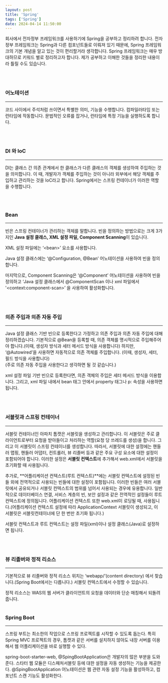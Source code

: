 ```yaml
---
layout: post
title: 'Spring'
tags: ['Spring']
date: 2024-04-14 11:50:00
---
```


회사에서 전자정부 프레임워크를 사용하기에 Spring을 공부하고 정리하려 합니다. 전자정부 프레임워크는 Spring과 다른 컴포넌트들로 이뤄져 있기 때문에, Spring 프레임워크의 기본 개념을 알고 있는 것이 편리할거라 생각합니다. Spring 프레임워크는 매우 방대하므로 키워드 별로 정리하고자 합니다. 제가 공부하고 이해한 것들을 정리한 내용이라 틀릴 수도 있습니다.

<br>
<br>

### **어노테이션**

---

코드 사이에서 주석처럼 쓰이면서 특별한 의미, 기능을 수행합니다. 컴파일러타임 또는 런타임에 작동합니다. 문법적인 오류를 잡거나, 런타임에 특정 기능을 실행하도록 합니다.

<br>
<br>

### **DI 와 IoC**

---

DI는 클래스 간 의존 관계에서 한 클래스가 다른 클래스의 객체를 생성하여 주입하는 것을 의미합니다. 이 때, 개발자가 객체를 주입하는 것이 아니라 외부에서 해당 객체를 주입하고 관리하는 것을 IoC라고 합니다. Spring에서는 스프링 컨테이너가 이러한 역할을 수행합니다.

<br>
<br>

### **Bean**

---

빈은 스프링 컨테이너가 관리하는 객체를 말합니다. 빈을 정의하는 방법으로는 크게 3가지인 **Java 설정 클래스, XML 설정 파일, Component Scanning**이 있습니다.

XML 설정 파일에는 ‘\<bean\>’ 요소를 사용합니다.

Java 설정 클래스에는 ‘@Configuration, @Bean’ 어노테이션을 사용하여 빈을 정의합니다.

마지막으로, Component Scanning은 ‘@Component’ 어노테이션을 사용하여 빈을 정의하고 ‘Java 설정 클래스에서 @ComponentScan 이나 xml 파일에서 '\<context:component-scan\>’ 을 사용하여 활성화합니다.

<br>
<br>

### **의존 주입과 의존 자동 주입**

---

Java 설정 클래스 기반 빈으로 등록한다고 가정하고 의존 주입과 의존 자동 주입에 대해 정리하겠습니다. 기본적으로 @Bean을 등록할 때, 의존 객체를 명시적으로 주입해주어야 합니다.(이때, 생성자 방식과 세터 메서드 방식을 사용합니다) 하지만, ‘@Autowired’을 사용하면 자동적으로 의존 객체를 주입합니다. (이때, 생성자, 세터, 필드 방식을 사용합니다)<br>
(주로 의존 자동 주입을 사용한다고 생각하면 될 것 같습니다.)

xml 설정 파일 기반 빈으로 등록한다면, 의존 객체의 주입은 세터 메서드 방식을 이용합니다. 그리고, xml 파일 내에서 bean 태그 안에서 property 태그나 p: 속성을 사용하면 됩니다.

<br>
<br>

### **서블릿과 스프링 컨테이너**

---

서블릿 컨테이너인 아파치 톰캣은 서블릿을 생성하고 관리합니다. 이 서블릿은 주로 클라이언트로부터 요청을 받아들이고 처리하는 역할(요청 당 쓰레드를 생성)을 합니다. 그리고 이 서블릿이 스프링 컨테이너를 생성합니다. 따라서, 서블릿에 대한 설정에는 핸들러 맵핑, 핸들러 어댑터, 컨트롤러, 뷰 리졸버 등과 같은 주요 구성 요소에 대한 설정이 포함되어야 합니다. 이러한 설정은 **서블릿 컨텍스트**에 추가해서 web.xml에서 서블릿을 초기화할 때 사용됩니다.

추가로, **어플리케이션 컨텍스트(루트 컨텍스트)**에는 서블릿 컨텍스트에 설정된 빈들 외에 전역적으로 사용되는 빈들에 대한 설정이 포함됩니다. 이러한 빈들은 여러 서블릿에서 공유되거나 서블릿 컨텍스트의 범위를 넘어서 사용되는 경우에 유용합니다. 일반적으로 데이터베이스 연결, 서비스 계층의 빈, 보안 설정과 같은 전역적인 설정들이 루트 컨텍스트에 정의됩니다. 어플리케이션 컨텍스트 또한 web.xml이 로딩될 때, 사용됩니다.(어플리케이션 컨텍스트 설정에 따라 ApplicationContext 서블릿이 생성되고, 이 서블릿은 서블릿컨테이너에 단 한 번만 초기화 됩니다.)

서블릿 컨텍스트과 루트 컨텍스트는 설정 파일(xml)이나 설정 클래스(Java)로 설정하면 됩니다.

<br>
<br>

### **뷰 리졸버와 정적 리소스**

---

기본적으로 뷰 리졸버와 정적 리소스 위치는 ‘webapp/’(content directory) 에서 찾습니다.(Spring Boot에서는 다릅니다.) 서블릿 컨텍스트에서 수정할 수 있습니다.

정적 리소스는 WAS의 웹 서버가 클라이언트의 요청을 데이터와 단순 매칭해서 되돌려 줍니다.
<br>
<br>

### **Spring Boot**

---

스프링 부트는 최소한의 작업으로 스프링 프로젝트를 시작할 수 있도록 돕는다. 특히 Spring MVC 프로젝트의 경우, 톰캣과 같은 서버를 설치하지 않아도 내장 서버를 이용해서 웹 어플리케이션을 바로 실행할 수 있다.

spring-boot-starter-web, @SpingBootApplication은 개발자의 많은 부분을 도와준다. 스타터 웹 모듈은 디스패처서블릿 등에 대한 설정을 자동 생성하는 기능을 제공한다. @SpingBootApplication 어노테이션은 웹 관련 자동 설정 기능을 활성하하고, 컴포넌트 스캔 기능도 활성화한다.
